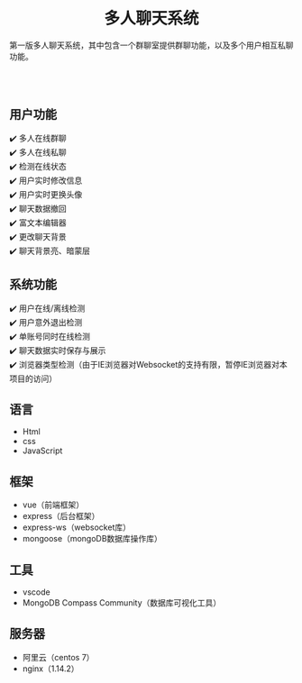 <h1 align="center">多人聊天系统</h1>

第一版多人聊天系统，其中包含一个群聊室提供群聊功能，以及多个用户相互私聊功能。

<br/>
<br/>

## 用户功能

:heavy_check_mark: 多人在线群聊<br/>
:heavy_check_mark: 多人在线私聊<br/>
:heavy_check_mark: 检测在线状态<br/>
:heavy_check_mark: 用户实时修改信息<br/>
:heavy_check_mark: 用户实时更换头像<br/>
:heavy_check_mark: 聊天数据撤回<br/>
:heavy_check_mark: 富文本编辑器<br/>
:heavy_check_mark: 更改聊天背景<br/>
:heavy_check_mark: 聊天背景亮、暗蒙层<br/>

## 系统功能

:heavy_check_mark: 用户在线/离线检测<br/>
:heavy_check_mark: 用户意外退出检测<br/>
:heavy_check_mark: 单账号同时在线检测<br/>
:heavy_check_mark: 聊天数据实时保存与展示<br/>
:heavy_check_mark: 浏览器类型检测（由于IE浏览器对Websocket的支持有限，暂停IE浏览器对本项目的访问）<br/>

## 语言

+ Html
+ css
+ JavaScript

## 框架

+ vue（前端框架）
+ express（后台框架）
+ express-ws（websocket库）
+ mongoose（mongoDB数据库操作库）

## 工具

+ vscode
+ MongoDB Compass Community（数据库可视化工具）

## 服务器

+ 阿里云（centos 7）
+ nginx（1.14.2）
